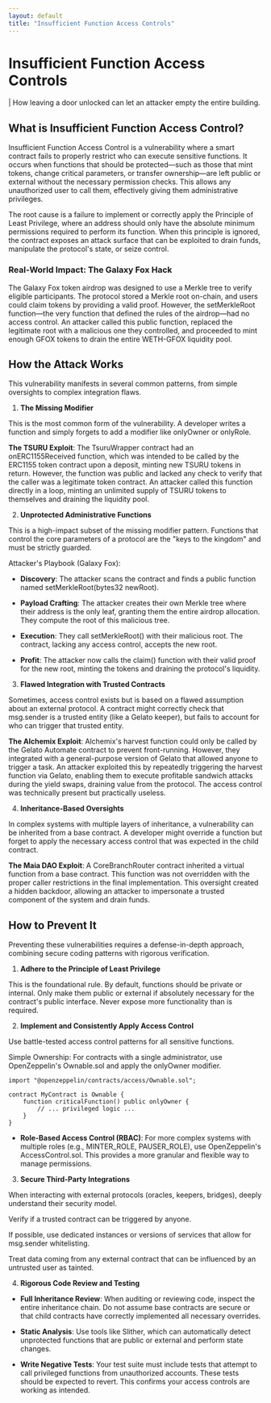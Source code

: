 ```yaml
---
layout: default
title: "Insufficient Function Access Controls"
---
```


# Insufficient Function Access Controls

| How leaving a door unlocked can let an attacker empty the entire building.

## What is Insufficient Function Access Control?

Insufficient Function Access Control is a vulnerability where a smart contract fails to properly restrict who can execute sensitive functions. It occurs when functions that should be protected—such as those that mint tokens, change critical parameters, or transfer ownership—are left public or external without the necessary permission checks. This allows any unauthorized user to call them, effectively giving them administrative privileges.

The root cause is a failure to implement or correctly apply the Principle of Least Privilege, where an address should only have the absolute minimum permissions required to perform its function. When this principle is ignored, the contract exposes an attack surface that can be exploited to drain funds, manipulate the protocol's state, or seize control.

### Real-World Impact: The Galaxy Fox Hack

The Galaxy Fox token airdrop was designed to use a Merkle tree to verify eligible participants. The protocol stored a Merkle root on-chain, and users could claim tokens by providing a valid proof. However, the setMerkleRoot function—the very function that defined the rules of the airdrop—had no access control. An attacker called this public function, replaced the legitimate root with a malicious one they controlled, and proceeded to mint enough GFOX tokens to drain the entire WETH-GFOX liquidity pool.

## How the Attack Works

This vulnerability manifests in several common patterns, from simple oversights to complex integration flaws.

1. **The Missing Modifier**

This is the most common form of the vulnerability. A developer writes a function and simply forgets to add a modifier like onlyOwner or onlyRole.

**The TSURU Exploit**: The TsuruWrapper contract had an onERC1155Received function, which was intended to be called by the ERC1155 token contract upon a deposit, minting new TSURU tokens in return. However, the function was public and lacked any check to verify that the caller was a legitimate token contract. An attacker called this function directly in a loop, minting an unlimited supply of TSURU tokens to themselves and draining the liquidity pool.

2. **Unprotected Administrative Functions**

This is a high-impact subset of the missing modifier pattern. Functions that control the core parameters of a protocol are the "keys to the kingdom" and must be strictly guarded.

Attacker's Playbook (Galaxy Fox):

* **Discovery**: The attacker scans the contract and finds a public function named setMerkleRoot(bytes32 newRoot).

* **Payload Crafting**: The attacker creates their own Merkle tree where their address is the only leaf, granting them the entire airdrop allocation. They compute the root of this malicious tree.

* **Execution**: They call setMerkleRoot() with their malicious root. The contract, lacking any access control, accepts the new root.

* **Profit**: The attacker now calls the claim() function with their valid proof for the new root, minting the tokens and draining the protocol's liquidity.

3. **Flawed Integration with Trusted Contracts**

Sometimes, access control exists but is based on a flawed assumption about an external protocol. A contract might correctly check that msg.sender is a trusted entity (like a Gelato keeper), but fails to account for who can trigger that trusted entity.

**The Alchemix Exploit**: Alchemix's harvest function could only be called by the Gelato Automate contract to prevent front-running. However, they integrated with a general-purpose version of Gelato that allowed anyone to trigger a task. An attacker exploited this by repeatedly triggering the harvest function via Gelato, enabling them to execute profitable sandwich attacks during the yield swaps, draining value from the protocol. The access control was technically present but practically useless.

4. **Inheritance-Based Oversights**

In complex systems with multiple layers of inheritance, a vulnerability can be inherited from a base contract. A developer might override a function but forget to apply the necessary access control that was expected in the child contract.

**The Maia DAO Exploit**: A CoreBranchRouter contract inherited a virtual function from a base contract. This function was not overridden with the proper caller restrictions in the final implementation. This oversight created a hidden backdoor, allowing an attacker to impersonate a trusted component of the system and drain funds.

## How to Prevent It

Preventing these vulnerabilities requires a defense-in-depth approach, combining secure coding patterns with rigorous verification.

1. **Adhere to the Principle of Least Privilege**

This is the foundational rule. By default, functions should be private or internal. Only make them public or external if absolutely necessary for the contract's public interface. Never expose more functionality than is required.

2. **Implement and Consistently Apply Access Control**

Use battle-tested access control patterns for all sensitive functions.

Simple Ownership: For contracts with a single administrator, use OpenZeppelin's Ownable.sol and apply the onlyOwner modifier.

```sol
import "@openzeppelin/contracts/access/Ownable.sol";

contract MyContract is Ownable {
    function criticalFunction() public onlyOwner {
        // ... privileged logic ...
    }
}
```

- **Role-Based Access Control (RBAC)**: For more complex systems with multiple roles (e.g., MINTER_ROLE, PAUSER_ROLE), use OpenZeppelin's AccessControl.sol. This provides a more granular and flexible way to manage permissions.

3. **Secure Third-Party Integrations**

When interacting with external protocols (oracles, keepers, bridges), deeply understand their security model.

Verify if a trusted contract can be triggered by anyone.

If possible, use dedicated instances or versions of services that allow for msg.sender whitelisting.

Treat data coming from any external contract that can be influenced by an untrusted user as tainted.

4. **Rigorous Code Review and Testing**

- **Full Inheritance Review**: When auditing or reviewing code, inspect the entire inheritance chain. Do not assume base contracts are secure or that child contracts have correctly implemented all necessary overrides.

- **Static Analysis**: Use tools like Slither, which can automatically detect unprotected functions that are public or external and perform state changes.

- **Write Negative Tests**: Your test suite must include tests that attempt to call privileged functions from unauthorized accounts. These tests should be expected to revert. This confirms your access controls are working as intended.
